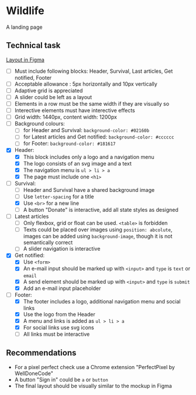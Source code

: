 # Wildlife

A landing page

## Technical task

[Layout in Figma](https://www.figma.com/file/dJoqHi1YHTLR06PPEeCc7t/Wildlife)

- [ ] Must include following blocks: Header, Survival, Last articles, Get notified, Footer
- [ ] Acceptable allowance : 5px horizontally and 10px vertically
- [ ] Adaptive grid is appreciated
- [ ] A slider could be left as a layout
- [ ] Elements in a row must be the same width if they are visually so
- [ ] Interective elements must have interective effects
- [ ] Grid width: 1440px, content width: 1200px
- [ ] Background colours: 
  - [ ] for Header and Survival: `background-color: #02160b`
  - [ ] for Latest articles and Get notified: `background-color: #cccccc`
  - [ ] for Footer: `background-color: #181617`

- [x] Header:
  - [x] This block includes only a logo and a navigation menu
  - [x] The logo consists of an svg image and a text
  - [x] The navigation menu is `ul > li > a`
  - [x] The page must include one `<h1>` 

- [ ] Survival: 
  - [ ] Header and Survival have a shared background image
  - [ ] Use `letter-spacing` for a title
  - [x] Use `<br>` for a new line
  - [ ] A button "Donate" is interactive, add all state styles as designed

- [ ] Latest articles
  - [ ] Only flexbox, grid or float can be used. `<table>` is forbidden
  - [ ] Texts could be placed over images using `position: abcolute`, images can be added using `background-image`, though it is not semantically correct
  - [ ] A slider navigation is interactive

- [x] Get notified: 
  - [x] Use `<form>`
  - [x] An e-mail input should be marked up with `<input>` and `type` is `text` or `email`
  - [x] A send element should be marked up with `<input>` and `type` is `submit`
  - [x] Add an e-mail input placeholder

- [ ] Footer: 
  - [x] The footer includes a logo, additional navigation menu and social links 
  - [x] Use the logo from the Header
  - [x] A menu and links is added as `ul > li > a`
  - [x] For social links use svg icons
  - [ ] All links must be interactive

## Recommendations

- For a pixel perfect check use a Chrome extension "PerfectPixel by WellDoneCode"
- A button "Sign in" could be `a` or `button`
- The final layout should be visually similar to the mockup in Figma
